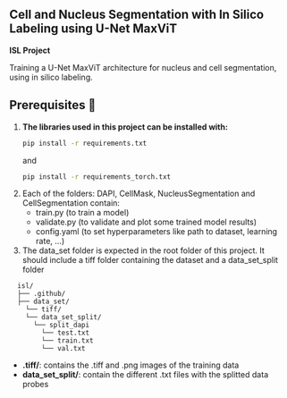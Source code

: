 ## Cell and Nucleus Segmentation with In Silico Labeling using U-Net MaxViT
**ISL Project**

Training a U-Net MaxViT architecture for nucleus and cell segmentation, using in silico labeling.

## Prerequisites :wrench:
1. **The libraries used in this project can be installed with:**
   ```bash
   pip install -r requirements.txt
   ```
   and
   ```bash
   pip install -r requirements_torch.txt
   ```
2. Each of the folders: DAPI, CellMask, NucleusSegmentation and CellSegmentation contain:
   - train.py (to train a model)
   - validate.py (to validate and plot some trained model results)
   - config.yaml (to set hyperparameters like path to dataset, learning rate, ...)
3. The data_set folder is expected in the root folder of this project. It should include a tiff folder containing the dataset and a data_set_split folder
```
  isl/ 
  ├── .github/ 
  ├── data_set/
    └── tiff/ 
    └── data_set_split/
      └── split_dapi
        └── test.txt
        └── train.txt
        └── val.txt
```
- **.tiff/**: contains the .tiff and .png images of the training data
- **data_set_split/**: contain the different .txt files with the splitted data probes
